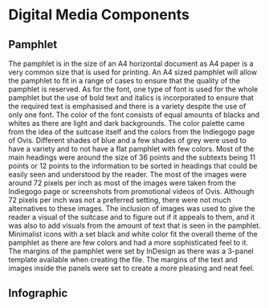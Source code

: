# Digital Media Components
## Pamphlet
  The pamphlet is in the size of an A4 horizontal document as A4 paper is a very common size that is used for printing. An A4 sized pamphlet will allow the pamphlet to fit in a range of cases to ensure that the quality of the pamphlet is reserved. As for the font, one type of font is used for the whole pamphlet but the use of bold text and italics is incorporated to ensure that the required text is emphasised and there is a variety despite the use of only one font. The color of the font consists of equal amounts of blacks and whites as there are light and dark backgrounds. The color palette came from the idea of the suitcase itself and the colors from the Indiegogo page of Ovis. Different shades of blue and a few shades of grey were used to have a variety and to not have a flat pamphlet with few colors. Most of the main headings were around the size of 36 points and the subtexts being 11 points or 12 points to the information to be sorted in headings that could be easily seen and understood by the reader.
  The most of the images were around 72 pixels per inch as most of the images were taken from the Indiegogo page or screenshots from promotional videos of Ovis. Although 72 pixels per inch was not a preferred setting, there were not much alternatives to these images. The inclusion of images was used to give the reader a visual of the suitcase and to figure out if it appeals to them, and it was also to add visuals from the amount of text that is seen in the pamphlet. Minimalist icons with a set black and white color fit the overall theme of the pamphlet as there are few colors and had a more sophisticated feel to it.
  The margins of the pamphlet were set by InDesign as there was a 3-panel template available when creating the file. The margins of the text and images inside the panels were set to create a more pleasing and neat feel. 

## Infographic
